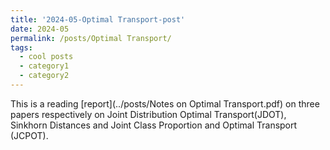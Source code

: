 ```yaml
---
title: '2024-05-Optimal Transport-post'
date: 2024-05
permalink: /posts/Optimal Transport/
tags:
  - cool posts
  - category1
  - category2
---
```


This is a reading [report](../posts/Notes on Optimal Transport.pdf) on three papers respectively on Joint Distribution Optimal Transport(JDOT), Sinkhorn Distances and Joint Class Proportion and Optimal
Transport (JCPOT). 


